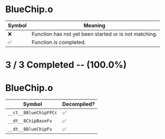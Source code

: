 # BlueChip.o
| Symbol | Meaning 
| ------------- | ------------- 
| :x: | Function has not yet been started or is not matching. 
| :white_check_mark: | Function is completed. 


# 3 / 3 Completed -- (100.0%)
# BlueChip.o
| Symbol | Decompiled? |
| ------------- | ------------- |
| `__ct__8BlueChipFPCc` | :white_check_mark: |
| `__dt__8ChipBaseFv` | :white_check_mark: |
| `__dt__8BlueChipFv` | :white_check_mark: |
